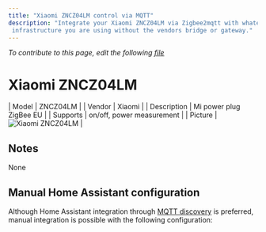 ```yaml
---
title: "Xiaomi ZNCZ04LM control via MQTT"
description: "Integrate your Xiaomi ZNCZ04LM via Zigbee2mqtt with whatever smart home
 infrastructure you are using without the vendors bridge or gateway."
---
```


*To contribute to this page, edit the following
[file](https://github.com/Koenkk/zigbee2mqtt.io/blob/master/docs/devices/ZNCZ04LM.md)*

# Xiaomi ZNCZ04LM

| Model | ZNCZ04LM  |
| Vendor  | Xiaomi  |
| Description | Mi power plug ZigBee EU |
| Supports | on/off, power measurement |
| Picture | ![Xiaomi ZNCZ04LM](./assets/devices/ZNCZ04LM.jpg) |

## Notes

None

## Manual Home Assistant configuration
Although Home Assistant integration through [MQTT discovery](../integration/home_assistant) is preferred,
manual integration is possible with the following configuration:
